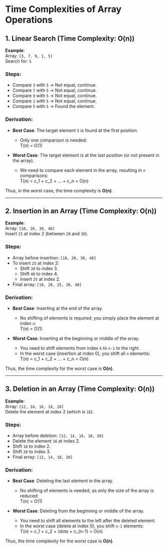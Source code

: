 
# Time Complexities of Array Operations

## 1. Linear Search (Time Complexity: O(n))

**Example**:  
Array: `[3, 7, 9, 1, 5]`  
Search for: `5`

### Steps:
- Compare `3` with `5` → Not equal, continue.
- Compare `7` with `5` → Not equal, continue.
- Compare `9` with `5` → Not equal, continue.
- Compare `1` with `5` → Not equal, continue.
- Compare `5` with `5` → Found the element.

### Derivation:
- **Best Case**: The target element `5` is found at the first position.
  - Only one comparison is needed:  
    T(n) = O(1)

- **Worst Case**: The target element is at the last position (or not present in the array).
  - We need to compare each element in the array, resulting in `n` comparisons:  
    T(n) = c_1 + c_2 + ... + c_n = O(n)

Thus, in the worst case, the time complexity is **O(n)**.

---

## 2. Insertion in an Array (Time Complexity: O(n))

**Example**:  
Array: `[10, 20, 30, 40]`  
Insert `25` at index 2 (between `20` and `30`).

### Steps:
- Array before insertion: `[10, 20, 30, 40]`
- To insert `25` at index 2:
  - Shift `30` to index 3.
  - Shift `40` to index 4.
  - Insert `25` at index 2.
- Final array: `[10, 20, 25, 30, 40]`

### Derivation:
- **Best Case**: Inserting at the end of the array.
  - No shifting of elements is required; you simply place the element at index `n`:  
    T(n) = O(1)

- **Worst Case**: Inserting at the beginning or middle of the array.
  - You need to shift elements from index `k` to `n-1` to the right.
  - In the worst case (insertion at index 0), you shift all `n` elements:  
    T(n) = c_1 + c_2 + ... + c_n = O(n)

Thus, the time complexity for the worst case is **O(n)**.

---

## 3. Deletion in an Array (Time Complexity: O(n))

**Example**:  
Array: `[12, 14, 16, 18, 20]`  
Delete the element at index 2 (which is `16`).

### Steps:
- Array before deletion: `[12, 14, 16, 18, 20]`
- Delete the element `16` at index 2.
- Shift `18` to index 2.
- Shift `20` to index 3.
- Final array: `[12, 14, 18, 20]`

### Derivation:
- **Best Case**: Deleting the last element in the array.
  - No shifting of elements is needed, as only the size of the array is reduced:  
    T(n) = O(1)

- **Worst Case**: Deleting from the beginning or middle of the array.
  - You need to shift all elements to the left after the deleted element.
  - In the worst case (delete at index 0), you shift `n-1` elements:  
    T(n) = c_1 + c_2 + \dots + c_{n-1} = O(n)

Thus, the time complexity for the worst case is **O(n)**.

